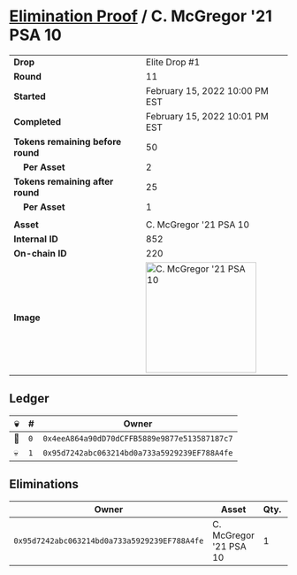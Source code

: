 # [Elimination Proof](./readme.md) / C. McGregor &#039;21 PSA 10

|||
|---|---|
| **Drop** | Elite Drop #1 |
| **Round** | 11 |
| **Started** | February 15, 2022 10:00 PM EST |
| **Completed** | February 15, 2022 10:01 PM EST |
| **Tokens remaining before round** | 50 |
| **&nbsp;&nbsp;&nbsp;&nbsp;Per Asset** | 2 |
| **Tokens remaining after round** | 25 |
| **&nbsp;&nbsp;&nbsp;&nbsp;Per Asset** | 1 |
| | |
| **Asset** | C. McGregor &#039;21 PSA 10 |
| **Internal ID** | 852 |
| **On-chain ID** | 220 |
| **Image** | <img src="https://tcdn.blokpax.com/95836cf2-27e3-4c19-abd5-6ea6de8f3e02/be0d146bc4b7a033e63e59ef0b3ba7cd872744b1c7e4191c4b2685ec57e9e305.png" height="200" alt="C. McGregor &#039;21 PSA 10" /> |

## Ledger

| 💀 | # | Owner |
| --- | --- | --- |
| 👑 | `0` | `0x4eeA864a90dD70dCFFB5889e9877e513587187c7` |
| 💀 | `1` | `0x95d7242abc063214bd0a733a5929239EF788A4fe` |


## Eliminations

| Owner | Asset | Qty. | Transaction |
| --- | --- | --- | --- |
| `0x95d7242abc063214bd0a733a5929239EF788A4fe` | C. McGregor '21 PSA 10 | 1 | [Polygonscan](https://polygonscan.com/tx/0x2ce3a0466b97114d9e4899b869a3eabcb4792489bb4e1268bac5023e51210283) |
